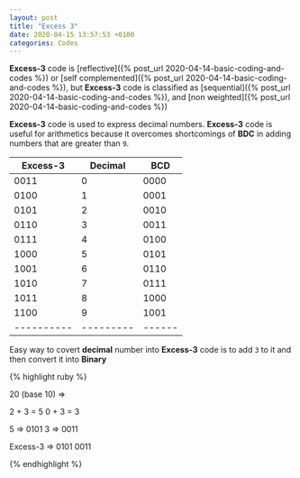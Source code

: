 ```yaml
---
layout: post
title: "Excess 3"
date: 2020-04-15 13:57:53 +0100
categories: Codes
---
```


**Excess-3** code is [reflective]({% post_url 2020-04-14-basic-coding-and-codes %}) or [self complemented]({% post_url 2020-04-14-basic-coding-and-codes %}), but **Excess-3** code is classified as [sequential]({% post_url 2020-04-14-basic-coding-and-codes %}), and [non weighted]({% post_url 2020-04-14-basic-coding-and-codes %})

**Excess-3** code is used to express decimal numbers. **Excess-3** code is useful for arithmetics because it overcomes shortcomings of **BDC** in adding numbers that are greater than `9`.

<div class="table-wrapper" markdown="block">

| Excess-3 | Decimal | BCD  |
|----------|---------|------|
| 0011     | 0       | 0000 |
| 0100     | 1       | 0001 |
| 0101     | 2       | 0010 |
| 0110     | 3       | 0011 |
| 0111     | 4       | 0100 |
| 1000     | 5       | 0101 |
| 1001     | 6       | 0110 |
| 1010     | 7       | 0111 |
| 1011     | 8       | 1000 |
| 1100     | 9       | 1001 |
|----------|---------|------|

</div>

Easy way to covert **decimal** number into **Excess-3** code is to add `3` to it and then convert it into **Binary**

{% highlight ruby %}

20 (base 10) =>

2 + 3 = 5
0 + 3 = 3

5 => 0101
3 => 0011

Excess-3 => 0101 0011

{% endhighlight %}